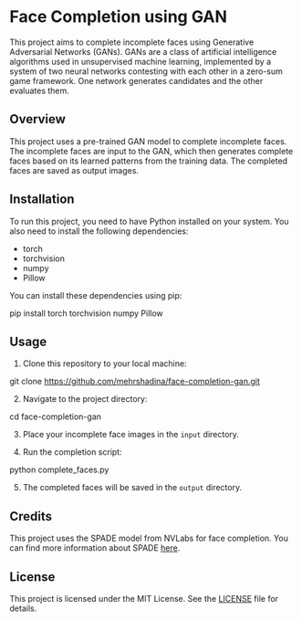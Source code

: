 # Face Completion using GAN

This project aims to complete incomplete faces using Generative Adversarial Networks (GANs). GANs are a class of artificial intelligence algorithms used in unsupervised machine learning, implemented by a system of two neural networks contesting with each other in a zero-sum game framework. One network generates candidates and the other evaluates them.

## Overview

This project uses a pre-trained GAN model to complete incomplete faces. The incomplete faces are input to the GAN, which then generates complete faces based on its learned patterns from the training data. The completed faces are saved as output images.

## Installation

To run this project, you need to have Python installed on your system. You also need to install the following dependencies:

- torch
- torchvision
- numpy
- Pillow

You can install these dependencies using pip:

  pip install torch torchvision numpy Pillow

## Usage

1. Clone this repository to your local machine:

  git clone https://github.com/mehrshadina/face-completion-gan.git


2. Navigate to the project directory:

  cd face-completion-gan


3. Place your incomplete face images in the `input` directory.

4. Run the completion script:

  python complete_faces.py


5. The completed faces will be saved in the `output` directory.

## Credits

This project uses the SPADE model from NVLabs for face completion. You can find more information about SPADE [here](https://github.com/NVlabs/SPADE).

## License

This project is licensed under the MIT License. See the [LICENSE](LICENSE) file for details.
